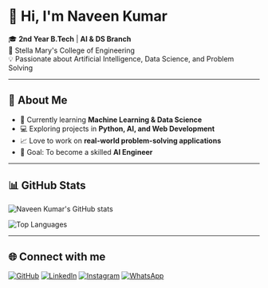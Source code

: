 # 👋 Hi, I'm Naveen Kumar  

🎓 **2nd Year B.Tech** | **AI & DS Branch**  
🏫 Stella Mary's College of Engineering  
💡 Passionate about Artificial Intelligence, Data Science, and Problem Solving  

---

## 🚀 About Me  
- 🌱 Currently learning **Machine Learning & Data Science**  
- 💻 Exploring projects in **Python, AI, and Web Development**  
- 📈 Love to work on **real-world problem-solving applications**  
- 🎯 Goal: To become a skilled **AI Engineer**  

---

## 📊 GitHub Stats  
 ![Naveen Kumar's GitHub stats](https://github-readme-stats.vercel.app/api?username=kumarmnaveen953-dot&show_icons=true&theme=radical)

![Top Languages](https://github-readme-stats.vercel.app/api/top-langs/?username=kumarmnaveen953-dot&layout=compact&theme=radical)  

---

## 🌐 Connect with me

[![GitHub](https://img.shields.io/badge/GitHub-000?style=for-the-badge&logo=github&logoColor=white)](https://github.com/kumarmnaveen953-dot)
[![LinkedIn](https://img.shields.io/badge/LinkedIn-0A66C2?style=for-the-badge&logo=linkedin&logoColor=white)](https://linkedin.com/https://www.linkedin.com/in/naveen-kumar-520308354?utm_source=share&utm_campaign=share_via&utm_content=profile&utm_medium=android_app)
[![Instagram](https://img.shields.io/badge/Instagram-%23E4405F.svg?logo=Instagram&logoColor=white)](https://www.instagram.com/naveen._0923)
[![WhatsApp](https://img.shields.io/badge/WhatsApp-%2325D366.svg?logo=WhatsApp&logoColor=white)](https://wa.me/8939332568)

